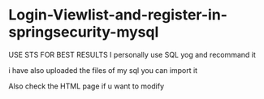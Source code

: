# Login-Viewlist-and-register-in-springsecurity-mysql
USE STS FOR BEST RESULTS 
I personally use SQL yog and recommand it 

i have also uploaded the files of my sql you can import it

Also check the HTML page if u want to modify
